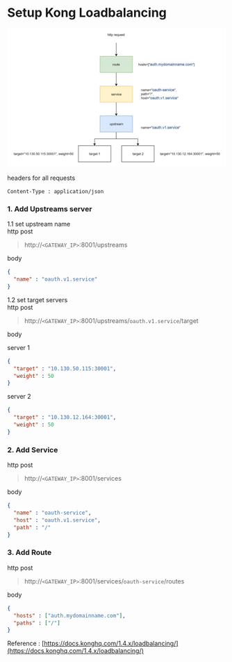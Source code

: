 # Setup Kong Loadbalancing 

![](kong-loadbalancing.png)

headers for all requests  
```
Content-Type : application/json  
```

### 1. Add Upstreams server

1.1 set upstream name  
http post  
> http://`<GATEWAY_IP>`:8001/upstreams  

body 
```json
{
  "name" : "oauth.v1.service"    
}
```

1.2 set target servers  
http post
> http://`<GATEWAY_IP>`:8001/upstreams/`oauth.v1.service`/target   

body  

server 1
```json
{
  "target" : "10.130.50.115:30001",
  "weight" : 50
}
```
server 2  
```json
{
  "target" : "10.130.12.164:30001",
  "weight" : 50
}
```

### 2. Add Service 
http post
> http://`<GATEWAY_IP>`:8001/services

body
```json
{
  "name" : "oauth-service",
  "host" : "oauth.v1.service",
  "path" : "/"
}
```

### 3. Add Route
http post
> http://`<GATEWAY_IP>`:8001/services/`oauth-service`/routes

body
```json
{
  "hosts" : ["auth.mydomainname.com"],
  "paths" : ["/"]
}
```

Reference : [https://docs.konghq.com/1.4.x/loadbalancing/](https://docs.konghq.com/1.4.x/loadbalancing/)
